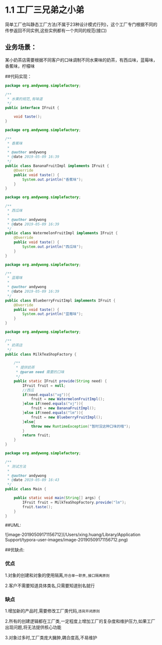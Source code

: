# 1.1 工厂三兄弟之小弟



简单工厂也叫静态工厂方法(不属于23种设计模式行列)，这个工厂专门根据不同的传参返回不同实例,这些实例都有一个共同的规范(接口)



## 业务场景：

某小奶茶店需要根据不同客户的口味调制不同水果味的奶茶，有西瓜味，蓝莓味，香蕉味，柠檬味



##代码实现：

```java
package org.andywong.simplefactory;

/**
 * 水果的规范,有味道
 */
public interface IFruit {

    void taste();
}
```

```java
package org.andywong.simplefactory;

/**
 * 香蕉味
 *
 * @author andywong
 * @date 2019-05-09 16:39
 */
public class BananaFruitImpl implements IFruit {
    @Override
    public void taste() {
        System.out.println("香蕉味");
    }
}
```

```java
package org.andywong.simplefactory;

/**
 * 西瓜味
 *
 * @author andywong
 * @date 2019-05-09 16:39
 */
public class WatermelonFruitImpl implements IFruit {
    @Override
    public void taste() {
        System.out.println("西瓜味");
    }
}
```

```java
package org.andywong.simplefactory;

/**
 * 蓝莓味
 *
 * @author andywong
 * @date 2019-05-09 16:39
 */
public class BlueberryFruitImpl implements IFruit {
    @Override
    public void taste() {
        System.out.println("蓝莓味");
    }
}
```
```java
package org.andywong.simplefactory;

/**
 * 奶茶店
 */
public class MilkTeaShopFactory {

    /**
     * 提供奶茶
     * @param need 需要的口味
     */
    public static IFruit provide(String need) {
        IFruit fruit = null;
        //西瓜
        if(need.equals("xg")){
            fruit = new WatermelonFruitImpl();
        }else if(need.equals("xj")){
            fruit = new BananaFruitImpl();
        }else if(need.equals("lm")){
            fruit = new BlueberryFruitImpl();
        }else{
            throw new RuntimeException("暂时没这种口味的哦");
        }
        return fruit;
    }
}
```

```java
package org.andywong.simplefactory;

/**
 * 测试方法
 *
 * @author andywong
 * @date 2019-05-09 16:43
 */
public class Main {

    public static void main(String[] args) {
        IFruit fruit = MilkTeaShopFactory.provide("lm");
        fruit.taste();
    }
}
```



##UML:

![image-20190509171156712](/Users/xing.huang/Library/Application Support/typora-user-images/image-20190509171156712.png)



##优缺点:

### 优点

1.对象的创建和对象的使用隔离,`符合单一职责,接口隔离原则`

2.客户不需要知道具体类名,只需要知道别名就行



### 缺点

1.增加新的产品时,需要修改工厂类代码,`违背开闭原则`

2.所有的创建逻辑都在工厂类,一定程度上增加工厂的复杂度和维护压力,如果工厂出现问题,将无法提供核心功能

3.对象过多时,工厂类庞大臃肿,耦合度高,不易维护